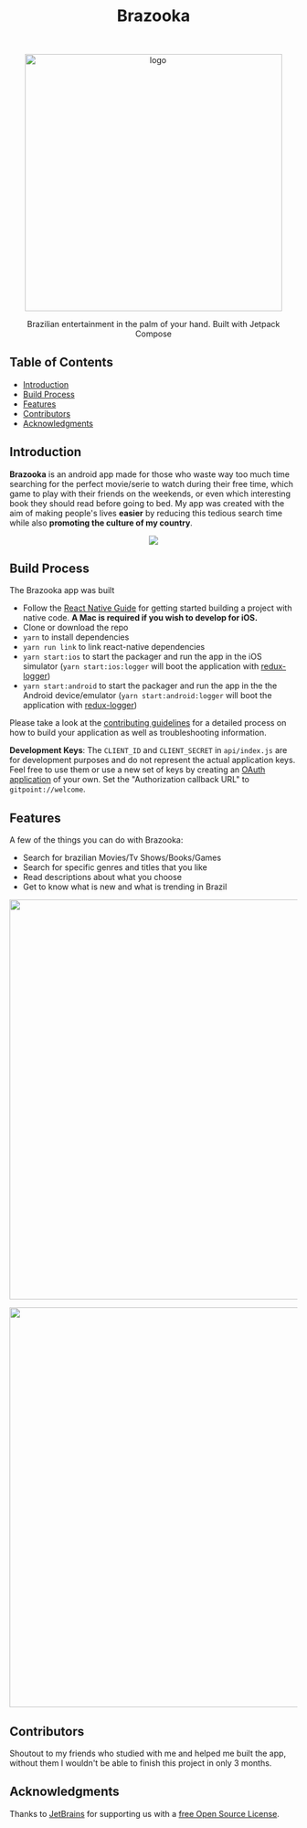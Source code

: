 <h1 align="center"> Brazooka </h1> <br>
<p align="center">
  <a href="https://etecspgov-my.sharepoint.com/personal/hiago_oliveira22_etec_sp_gov_br/_layouts/15/onedrive.aspx?id=%2Fpersonal%2Fhiago%5Foliveira22%5Fetec%5Fsp%5Fgov%5Fbr%2FDocuments%2FBrazooka%2FBrazookaApp%2Eapk&parent=%2Fpersonal%2Fhiago%5Foliveira22%5Fetec%5Fsp%5Fgov%5Fbr%2FDocuments%2FBrazooka&ga=1">
    <img alt="logo" title="Brazooka" src="https://i.imgur.com/JBAxhTk.png" width="450">
  </a>
</p>

<p align="center">
  Brazilian entertainment in the palm of your hand. Built with Jetpack Compose
</p>

<!-- START doctoc generated TOC please keep comment here to allow auto update -->
<!-- DON'T EDIT THIS SECTION, INSTEAD RE-RUN doctoc TO UPDATE -->
## Table of Contents

- [Introduction](#introduction)
- [Build Process](#build-process)
- [Features](#features)
- [Contributors](#contributors)
- [Acknowledgments](#acknowledgments)

<!-- END doctoc generated TOC please keep comment here to allow auto update -->

## Introduction

**Brazooka** is an android app made for those who waste way too much time searching for the perfect movie/serie to watch during their free time, which game to play with their friends on the weekends, or even which interesting book they should read before going to bed. My app was created with the aim of making people's lives **easier** by reducing this tedious search time while also **promoting the culture of my country**.

<p align="center">
  <img src = "https://i.imgur.com/m9Jk0wV.png">
</p>

## Build Process

The Brazooka app was built 

- Follow the [React Native Guide](https://facebook.github.io/react-native/docs/getting-started.html) for getting started building a project with native code. **A Mac is required if you wish to develop for iOS.**
- Clone or download the repo
- `yarn` to install dependencies
- `yarn run link` to link react-native dependencies
- `yarn start:ios` to start the packager and run the app in the iOS simulator (`yarn start:ios:logger` will boot the application with [redux-logger](<https://github.com/evgenyrodionov/redux-logger>))
- `yarn start:android` to start the packager and run the app in the the Android device/emulator (`yarn start:android:logger` will boot the application with [redux-logger](https://github.com/evgenyrodionov/redux-logger))

Please take a look at the [contributing guidelines](./CONTRIBUTING.md) for a detailed process on how to build your application as well as troubleshooting information.

**Development Keys**: The `CLIENT_ID` and `CLIENT_SECRET` in `api/index.js` are for development purposes and do not represent the actual application keys. Feel free to use them or use a new set of keys by creating an [OAuth application](https://github.com/settings/applications/new) of your own. Set the "Authorization callback URL" to `gitpoint://welcome`.

## Features

A few of the things you can do with Brazooka:

* Search for brazilian Movies/Tv Shows/Books/Games
* Search for specific genres and titles that you like 
* Read descriptions about what you choose
* Get to know what is new and what is trending in Brazil
  
<p align="center">
  <img src = "https://i.imgur.com/DLStZou.png" width=700>
</p>

<p align="center">
  <img src = "https://i.imgur.com/bzfMAy7.png" width=700>
</p>

## Contributors

Shoutout to my friends who studied with me and helped me built the app, without them I wouldn't be able to finish this project in only 3 months.  

## Acknowledgments

Thanks to [JetBrains](https://www.jetbrains.com) for supporting us with a [free Open Source License](https://www.jetbrains.com/buy/opensource).
